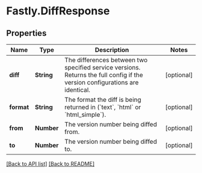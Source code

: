 # Fastly.DiffResponse

## Properties

Name | Type | Description | Notes
------------ | ------------- | ------------- | -------------
**diff** | **String** | The differences between two specified service versions. Returns the full config if the version configurations are identical. | [optional] 
**format** | **String** | The format the diff is being returned in (&#x60;text&#x60;, &#x60;html&#x60; or &#x60;html_simple&#x60;). | [optional] 
**from** | **Number** | The version number being diffed from. | [optional] 
**to** | **Number** | The version number being diffed to. | [optional] 



[[Back to API list]](../../README.md#endpoints) [[Back to README]](../../README.md)
